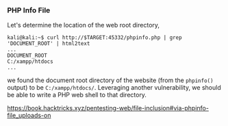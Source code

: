 ### PHP Info File
Let's determine the location of the web root directory,

```
kali@kali:~$ curl http://$TARGET:45332/phpinfo.php | grep 'DOCUMENT_ROOT' | html2text
...
DOCUMENT_ROOT
C:/xampp/htdocs
...
```


we found the document root directory of the website (from the `phpinfo()` output) to be `C:/xampp/htdocs/`. Leveraging another vulnerability, we should be able to write a PHP web shell to that directory.

https://book.hacktricks.xyz/pentesting-web/file-inclusion#via-phpinfo-file_uploads-on
